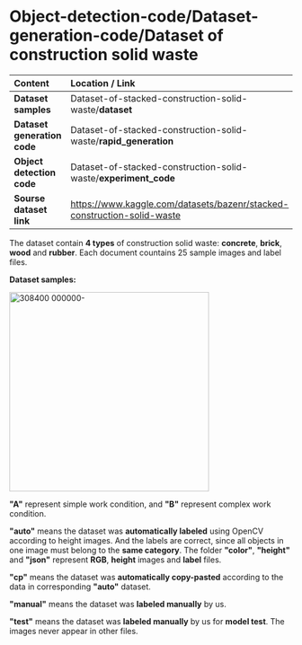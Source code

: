 # **Object-detection-code/Dataset-generation-code/Dataset of construction solid waste**
|**Content**|**Location / Link**|
|:--------|:-------------|
|**Dataset samples**|Dataset-of-stacked-construction-solid-waste/**dataset**|
|**Dataset generation code**|Dataset-of-stacked-construction-solid-waste/**rapid_generation**|
|**Object detection code**|Dataset-of-stacked-construction-solid-waste/**experiment_code**|
|**Sourse dataset link**|https://www.kaggle.com/datasets/bazenr/stacked-construction-solid-waste|

The dataset contain **4 types** of construction solid waste: **concrete**, **brick**, **wood** and **rubber**. Each document countains 25 sample images and label files.

**Dataset samples:**

<img width="355" alt="308400 000000-" src="https://github.com/Bazenr/Dataset-of-stacked-construction-solid-waste/assets/81945216/3b5611b8-1e3e-45d1-978b-d9d1a1e92b50">

**"A"** represent simple work condition, and **"B"** represent complex work condition.

**"auto"** means the dataset was **automatically labeled** using OpenCV according to height images. And the labels are correct, since all objects in one image must belong to the **same category**. The folder **"color"**, **"height"** and **"json"** represent **RGB**, **height** images and **label** files.

**"cp"** means the dataset was **automatically copy-pasted** according to the data in corresponding **"auto"** dataset.

**"manual"** means the dataset was **labeled manually** by us.

**"test"** means the dataset was **labeled manually** by us for **model test**. The images never appear in other files.
